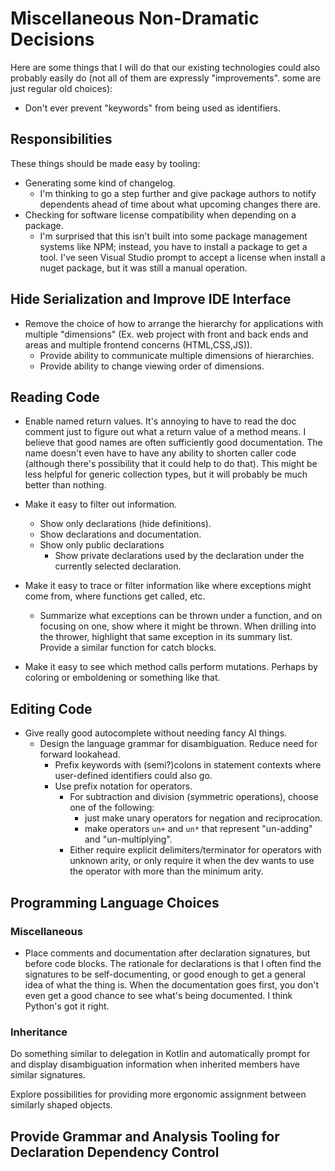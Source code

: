 # Miscellaneous Non-Dramatic Decisions

Here are some things that I will do that our existing technologies could also probably easily do (not all of them are expressly "improvements". some are just regular old choices):

- Don't ever prevent "keywords" from being used as identifiers.

## Responsibilities

These things should be made easy by tooling:

- Generating some kind of changelog.
  - I'm thinking to go a step further and give package authors to notify dependents ahead of time about what upcoming changes there are.
- Checking for software license compatibility when depending on a package.
  - I'm surprised that this isn't built into some package management systems like NPM; instead, you have to install a package to get a tool. I've seen Visual Studio prompt to accept a license when install a nuget package, but it was still a manual operation.

## Hide Serialization and Improve IDE Interface

- Remove the choice of how to arrange the hierarchy for applications with multiple "dimensions" (Ex. web project with front and back ends and areas and multiple frontend concerns (HTML,CSS,JS)).
  - Provide ability to communicate multiple dimensions of hierarchies.
  - Provide ability to change viewing order of dimensions.

## Reading Code

- Enable named return values. It's annoying to have to read the doc comment just to figure out what a return value of a method means. I believe that good names are often sufficiently good documentation. The name doesn't even have to have any ability to shorten caller code (although there's possibility that it could help to do that). This might be less helpful for generic collection types, but it will probably be much better than nothing.

- Make it easy to filter out information.
  - Show only declarations (hide definitions).
  - Show declarations and documentation.
  - Show only public declarations
    - Show private declarations used by the declaration under the currently selected declaration.

- Make it easy to trace or filter information like where exceptions might come from, where functions get called, etc.
  - Summarize what exceptions can be thrown under a function, and on focusing on one, show where it might be thrown. When drilling into the thrower, highlight that same exception in its summary list. Provide a similar function for catch blocks.

- Make it easy to see which method calls perform mutations. Perhaps by coloring or emboldening or something like that.

## Editing Code

- Give really good autocomplete without needing fancy AI things.
  - Design the language grammar for disambiguation. Reduce need for forward lookahead.
    - Prefix keywords with (semi?)colons in statement contexts where user-defined identifiers could also go.
    - Use prefix notation for operators.
      - For subtraction and division (symmetric operations), choose one of the following:
        - just make unary operators for negation and reciprocation.
        - make operators `un+` and `un*` that represent "un-adding" and "un-multiplying".
      - Either require explicit delimiters/terminator for operators with unknown arity, or only require it when the dev wants to use the operator with more than the minimum arity.

## Programming Language Choices

### Miscellaneous

- Place comments and documentation after declaration signatures, but before code blocks. The rationale for declarations is that I often find the signatures to be self-documenting, or good enough to get a general idea of what the thing is. When the documentation goes first, you don't even get a good chance to see what's being documented. I think Python's got it right.

### Inheritance

Do something similar to delegation in Kotlin and automatically prompt for and display disambiguation information when inherited members have similar signatures.

Explore possibilities for providing more ergonomic assignment between similarly shaped objects.

## Provide Grammar and Analysis Tooling for Declaration Dependency Control
